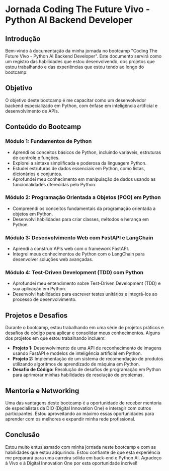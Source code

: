 # Jornada Coding The Future Vivo - Python AI Backend Developer

## Introdução

Bem-vindo à documentação da minha jornada no bootcamp "Coding The Future Vivo - Python AI Backend Developer". Este documento servirá como um registro das habilidades que estou desenvolvendo, dos projetos que estou trabalhando e das experiências que estou tendo ao longo do bootcamp.

## Objetivo

O objetivo deste bootcamp é me capacitar como um desenvolvedor backend especializado em Python, com ênfase em inteligência artificial e desenvolvimento de APIs.

## Conteúdo do Bootcamp

### Módulo 1: Fundamentos de Python

- Aprendi os conceitos básicos de Python, incluindo variáveis, estruturas de controle e funções.
- Explorei a sintaxe simplificada e poderosa da linguagem Python.
- Estudei estruturas de dados essenciais em Python, como listas, dicionários e conjuntos.
- Aprofundei meu conhecimento em manipulação de dados usando as funcionalidades oferecidas pelo Python.

### Módulo 2: Programação Orientada a Objetos (POO) em Python

- Compreendi os conceitos fundamentais da programação orientada a objetos em Python.
- Desenvolvi habilidades para criar classes, métodos e herança em Python.

### Módulo 3: Desenvolvimento Web com FastAPI e LangChain

- Aprendi a construir APIs web com o framework FastAPI.
- Integrei meus conhecimentos de Python com o LangChain para desenvolver soluções web avançadas.

### Módulo 4: Test-Driven Development (TDD) com Python

- Aprofundei meu entendimento sobre Test-Driven Development (TDD) e sua aplicação em Python.
- Desenvolvi habilidades para escrever testes unitários e integrá-los ao processo de desenvolvimento.

## Projetos e Desafios

Durante o bootcamp, estou trabalhando em uma série de projetos práticos e desafios de código para aplicar e consolidar meus conhecimentos. Alguns dos projetos em que estou trabalhando incluem:

- **Projeto 1:** Desenvolvimento de uma API de reconhecimento de imagens usando FastAPI e modelos de inteligência artificial em Python.
- **Projeto 2:** Implementação de um sistema de recomendação de produtos utilizando algoritmos de aprendizado de máquina em Python.
- **Desafio de Código:** Resolução de desafios de programação em Python para aprimorar minhas habilidades de resolução de problemas.

## Mentoria e Networking

Uma das vantagens deste bootcamp é a oportunidade de receber mentoria de especialistas da DIO (Digital Innovation One) e interagir com outros participantes. Estou aproveitando ao máximo essas oportunidades para aprender com os melhores e expandir minha rede profissional.

## Conclusão

Estou muito entusiasmado com minha jornada neste bootcamp e com as habilidades que estou adquirindo. Estou confiante de que esta experiência me preparará para uma carreira sólida em back-end e Python AI. Agradeço à Vivo e à Digital Innovation One por esta oportunidade incrível!

